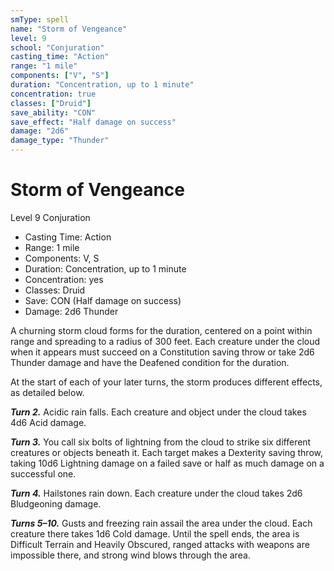 ```yaml
---
smType: spell
name: "Storm of Vengeance"
level: 9
school: "Conjuration"
casting_time: "Action"
range: "1 mile"
components: ["V", "S"]
duration: "Concentration, up to 1 minute"
concentration: true
classes: ["Druid"]
save_ability: "CON"
save_effect: "Half damage on success"
damage: "2d6"
damage_type: "Thunder"
---
```


# Storm of Vengeance
Level 9 Conjuration

- Casting Time: Action
- Range: 1 mile
- Components: V, S
- Duration: Concentration, up to 1 minute
- Concentration: yes
- Classes: Druid
- Save: CON (Half damage on success)
- Damage: 2d6 Thunder

A churning storm cloud forms for the duration, centered on a point within range and spreading to a radius of 300 feet. Each creature under the cloud when it appears must succeed on a Constitution saving throw or take 2d6 Thunder damage and have the Deafened condition for the duration.

At the start of each of your later turns, the storm produces different effects, as detailed below.

**_Turn 2._** Acidic rain falls. Each creature and object under the cloud takes 4d6 Acid damage.

**_Turn 3._** You call six bolts of lightning from the cloud to strike six different creatures or objects beneath it. Each target makes a Dexterity saving throw, taking 10d6 Lightning damage on a failed save or half as much damage on a successful one.

**_Turn 4._** Hailstones rain down. Each creature under the cloud takes 2d6 Bludgeoning damage.

**_Turns 5–10._** Gusts and freezing rain assail the area under the cloud. Each creature there takes 1d6 Cold damage. Until the spell ends, the area is Difficult Terrain and Heavily Obscured, ranged attacks with weapons are impossible there, and strong wind blows through the area.
